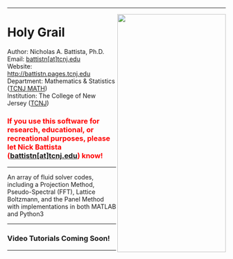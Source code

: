 <hr>  </hr>

<a href="https://github.com/nickabattista/Holy_Grail"><img src="https://static.wixstatic.com/media/50968c_8059692615244fd5b14d29c4a6beec21~mv2.png/v1/fill/w_1142,h_360,al_c,q_85,usm_0.66_1.00_0.01/Holy_Grail.webp" align="right" height="550" width="250" ></a>
<H1> Holy Grail </H1>

Author: Nicholas A. Battista, Ph.D. <br>
Email: <a href="mailto:battistn[at]tcnj.edu"> battistn[at]tcnj.edu </a> <br>
Website: <a href="http://battistn.pages.tcnj.edu"> http://battistn.pages.tcnj.edu </a> <br>
Department: Mathematics & Statistics (<a href="https://mathstat.tcnj.edu/">TCNJ MATH</a>) <br>
Institution: The College of New Jersey (<a href="https://tcnj.edu/">TCNJ</a>) <br> 

<H4>  </H4>

<h3 style="color:red;"> If you use this software for research, educational, or recreational purposes, please let Nick Battista (<a href="mailto:battistn[at]tcnj.edu">battistn[at]tcnj.edu</a>) know! </h3>


<hr> An array of fluid solver codes, including a Projection Method, Pseudo-Spectral (FFT), Lattice Boltzmann, and the Panel Method with implementations in both MATLAB and Python3  </hr>

<hr> </hr>

<H3>Video Tutorials Coming Soon! </H3>

<hr> </hr>
